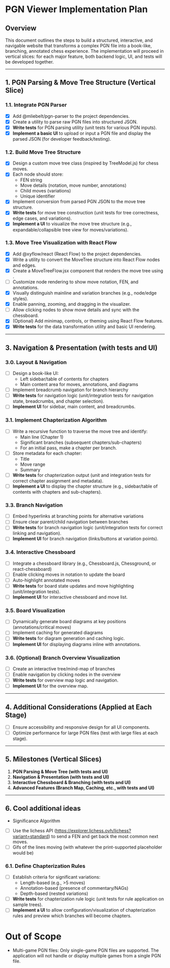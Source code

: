 # PGN Viewer Implementation Plan

## Overview
This document outlines the steps to build a structured, interactive, and navigable website that transforms a complex PGN file into a book-like, branching, annotated chess experience. The implementation will proceed in vertical slices: for each major feature, both backend logic, UI, and tests will be developed together.

---

## 1. PGN Parsing & Move Tree Structure (Vertical Slice)

### 1.1. Integrate PGN Parser
- [x] Add @mliebelt/pgn-parser to the project dependencies.
- [x] Create a utility to parse raw PGN files into structured JSON.
- [x] **Write tests** for PGN parsing utility (unit tests for various PGN inputs).
- [x] **Implement a basic UI** to upload or input a PGN file and display the parsed JSON (for developer feedback/testing).

### 1.2. Build Move Tree Structure
- [x] Design a custom move tree class (inspired by TreeModel.js) for chess moves.
- [x] Each node should store:
  - FEN string
  - Move details (notation, move number, annotations)
  - Child moves (variations)
  - Unique identifier
- [x] Implement conversion from parsed PGN JSON to the move tree structure.
- [x] **Write tests** for move tree construction (unit tests for tree correctness, edge cases, and variations).
- [x] **Implement a UI** to visualize the move tree structure (e.g., expandable/collapsible tree view for moves/variations).

### 1.3. Move Tree Visualization with React Flow
- [x] Add @xyflow/react (React Flow) to the project dependencies.
- [x] Write a utility to convert the MoveTree structure into React Flow nodes and edges.
- [x] Create a MoveTreeFlow.jsx component that renders the move tree using <ReactFlow />.
- [ ] Customize node rendering to show move notation, FEN, and annotations.
- [x] Visually distinguish mainline and variation branches (e.g., node/edge styles).
- [x] Enable panning, zooming, and dragging in the visualizer.
- [ ] Allow clicking nodes to show move details and sync with the chessboard.
- [x] (Optional) Add minimap, controls, or theming using React Flow features.
- [x] **Write tests** for the data transformation utility and basic UI rendering.

---

## 3. Navigation & Presentation (with tests and UI)

### 3.0. Layout & Navigation
- [ ] Design a book-like UI:
  - Left sidebar/table of contents for chapters
  - Main content area for moves, annotations, and diagrams
- [ ] Implement breadcrumb navigation for branch hierarchy
- [ ] **Write tests** for navigation logic (unit/integration tests for navigation state, breadcrumbs, and chapter selection).
- [ ] **Implement UI** for sidebar, main content, and breadcrumbs.

### 3.1. Implement Chapterization Algorithm
- [ ] Write a recursive function to traverse the move tree and identify:
  - Main line (Chapter 1)
  - Significant branches (subsequent chapters/sub-chapters)
  - For an initial pass, make a chapter per branch.
- [ ] Store metadata for each chapter:
  - Title
  - Move range
  - Summary
- [ ] **Write tests** for chapterization output (unit and integration tests for correct chapter assignment and metadata).
- [ ] **Implement a UI** to display the chapter structure (e.g., sidebar/table of contents with chapters and sub-chapters).

### 3.3. Branch Navigation
- [ ] Embed hyperlinks at branching points for alternative variations
- [ ] Ensure clear parent/child navigation between branches
- [ ] **Write tests** for branch navigation logic (unit/integration tests for correct linking and navigation).
- [ ] **Implement UI** for branch navigation (links/buttons at variation points).

### 3.4. Interactive Chessboard
- [ ] Integrate a chessboard library (e.g., Chessboard.js, Chessground, or react-chessboard)
- [ ] Enable clicking moves in notation to update the board
- [ ] Auto-highlight annotated moves
- [ ] **Write tests** for board state updates and move highlighting (unit/integration tests).
- [ ] **Implement UI** for interactive chessboard and move list.

### 3.5. Board Visualization
- [ ] Dynamically generate board diagrams at key positions (annotations/critical moves)
- [ ] Implement caching for generated diagrams
- [ ] **Write tests** for diagram generation and caching logic.
- [ ] **Implement UI** for displaying diagrams inline with annotations.

### 3.6. (Optional) Branch Overview Visualization
- [ ] Create an interactive tree/mind-map of branches
- [ ] Enable navigation by clicking nodes in the overview
- [ ] **Write tests** for overview map logic and navigation.
- [ ] **Implement UI** for the overview map.

---

## 4. Additional Considerations (Applied at Each Stage)
- [ ] Ensure accessibility and responsive design for all UI components.
- [ ] Optimize performance for large PGN files (test with large files at each stage).

---

## 5. Milestones (Vertical Slices)
1. **PGN Parsing & Move Tree (with tests and UI)**
2. **Navigation & Presentation (with tests and UI)**
3. **Interactive Chessboard & Branching (with tests and UI)**
4. **Advanced Features (Branch Map, Caching, etc., with tests and UI)**

---
## 6. Cool additional ideas
- Significance Algorithm
- [ ] Use the lichess API (https://explorer.lichess.ovh/lichess?variant=standard) to send a FEN and get back the most common next moves.
- [ ] Gifs of the lines moving (with whatever the print-supported placeholder would be)

### 6.1. Define Chapterization Rules
- [ ] Establish criteria for significant variations:
  - Length-based (e.g., >5 moves)
  - Annotation-based (presence of commentary/NAGs)
  - Depth-based (nested variations)
- [ ] **Write tests** for chapterization rule logic (unit tests for rule application on sample trees).
- [ ] **Implement a UI** to allow configuration/visualization of chapterization rules and preview which branches will become chapters.

# Out of Scope
- Multi-game PGN files: Only single-game PGN files are supported. The application will not handle or display multiple games from a single PGN file.
